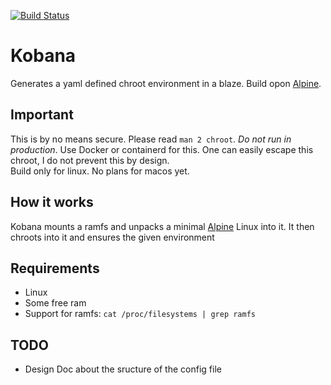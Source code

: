 [![Build Status](https://travis-ci.org/fredlahde/kobana.svg?branch=master)](https://travis-ci.org/fredlahde/kobana)

# Kobana

Generates a yaml defined chroot environment in a blaze. Build opon [Alpine](https://alpinelinux.org/).

## Important

This is by no means secure. Please read `man 2 chroot`. *Do not run in production*. Use Docker or containerd for this. One can easily escape this chroot, I do not prevent this by design.  
Build only for linux. No plans for macos yet.

## How it works

Kobana mounts a ramfs and unpacks a minimal [Alpine](https://alpinelinux.org/) Linux into it. It then chroots into it and ensures the given environment

## Requirements

* Linux
* Some free ram
* Support for ramfs: `cat /proc/filesystems | grep ramfs`

## TODO

* Design Doc about the sructure of the config file
